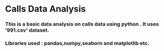 # Calls Data Analysis

### This is a basic data analysis on calls data using python . It uses '991.csv' dataset. 

### Libraries used : pandas,numpy,seaborn and matplotlib etc.
